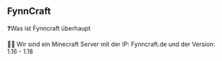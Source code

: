 ## FynnCraft

❓Was ist Fynncraft überhaupt

👩‍🔧 Wir sind ein Minecraft Server mit der IP: Fynncraft.de und der Version: 1.16 - 1.18

